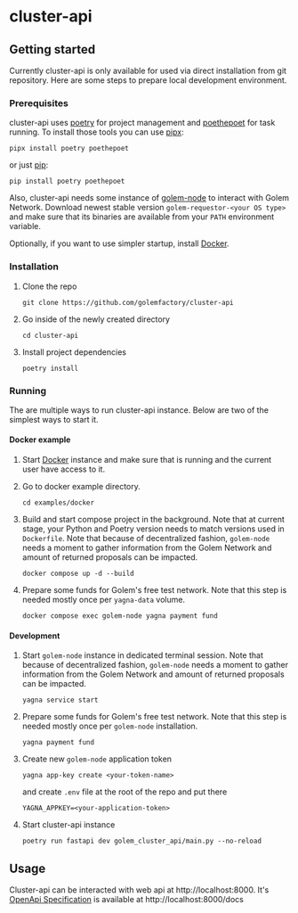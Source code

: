 # cluster-api

## Getting started

Currently cluster-api is only available for used via direct installation from git repository.
Here are some steps to prepare local development environment.

### Prerequisites

cluster-api uses [poetry](https://python-poetry.org/) for project management and [poethepoet](https://github.com/nat-n/poethepoet) for task running.
To install those tools you can use [pipx](https://pipx.pypa.io/stable/):

```shell
pipx install poetry poethepoet
```

or just [pip](https://pip.pypa.io/en/stable/):
```shell
pip install poetry poethepoet
```

Also, cluster-api needs some instance of [golem-node](https://github.com/golemfactory/yagna) to interact with Golem Network.
Download newest stable version `golem-requestor-<your OS type>` and make sure that its binaries are available from your `PATH` environment variable. 

Optionally, if you want to use simpler startup, install [Docker](https://www.docker.com/).

### Installation

1. Clone the repo
   ```shell
   git clone https://github.com/golemfactory/cluster-api
   ```
2. Go inside of the newly created directory
   ```shell
   cd cluster-api
   ```
3. Install project dependencies
   ```shell
   poetry install
   ```

### Running

The are multiple ways to run cluster-api instance.
Below are two of the simplest ways to start it.

#### Docker example

1. Start [Docker](https://www.docker.com/) instance and make sure that is running and the current user have access to it.
 
2. Go to docker example directory.
   ```shell
   cd examples/docker
   ```

3. Build and start compose project in the background.
   Note that at current stage, your Python and Poetry version needs to match versions used in `Dockerfile`.
   Note that because of decentralized fashion, `golem-node` needs a moment to gather information from the Golem Network and amount of returned proposals can be impacted.
   ```shell
   docker compose up -d --build
   ```

4. Prepare some funds for Golem's free test network. 
   Note that this step is needed mostly once per `yagna-data` volume. 

   ```shell
   docker compose exec golem-node yagna payment fund
   ```

#### Development

1. Start `golem-node` instance in dedicated terminal session.
   Note that because of decentralized fashion, `golem-node` needs a moment to gather information from the Golem Network and amount of returned proposals can be impacted.
   ```shell
   yagna service start
   ```

2. Prepare some funds for Golem's free test network. 
   Note that this step is needed mostly once per `golem-node` installation. 

   ```shell
   yagna payment fund
   ```

3. Create new `golem-node` application token
   ```shell
   yagna app-key create <your-token-name>
   ```
   and create `.env` file at the root of the repo and put there
   ```dotenv
   YAGNA_APPKEY=<your-application-token>
   ```

3. Start cluster-api instance
   ```shell
   poetry run fastapi dev golem_cluster_api/main.py --no-reload
   ```

## Usage

Cluster-api can be interacted with web api at http://localhost:8000.
It's [OpenApi Specification](https://www.openapis.org/) is available at http://localhost:8000/docs